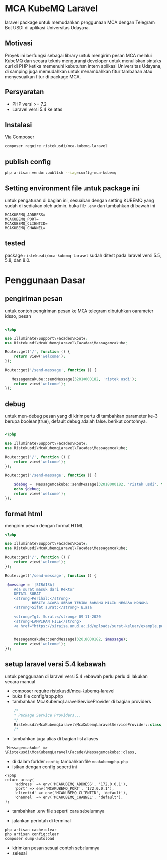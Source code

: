 # MCA KubeMQ Laravel
laravel package untuk memudahkan penggunaan MCA dengan Telegram Bot USDI di aplikasi Universitas Udayana.

## Motivasi
Proyek ini berfungsi sebagai library untuk mengirim pesan MCA melalui KubeMQ dan secara teknis mengurangi developer untuk menuliskan sintaks curl di PHP ketika memenuhi kebutuhan intern aplikasi Universitas Udayana, di samping juga memudahkan untuk menambahkan fitur tambahan atau menyesuaikan fitur di package MCA.

## Persyaratan

- PHP versi >= 7.2
- Laravel versi 5.4 ke atas

## Instalasi

Via Composer

```bash
composer require ristekusdi/mca-kubemq-laravel
```

## publish config
```bash
php artisan vendor:publish --tag=config-mca-kubemq
```

## Setting environment file untuk package ini
untuk pengaturan di bagian ini, sesuaikan dengan setting KUBEMQ yang sudah di sediakan oleh admin. buka file ```.env``` dan tambahkan di bawah ini
```
MCAKUBEMQ_ADDRESS=
MCAKUBEMQ_PORT=
MCAKUBEMQ_CLIENTID=
MCAKUBEMQ_CHANNEL=
```

## tested
package ``` ristekusdi/mca-kubemq-laravel ``` sudah ditest pada laravel versi 5.5, 5.8, dan 8.0.

# Penggunaan Dasar

## pengiriman pesan
untuk contoh pengiriman pesan ke MCA telegram dibutuhkan oarameter idsso, pesan
```php

<?php

use Illuminate\Support\Facades\Route;
use Ristekusdi\McaKubemqLaravel\Facades\Messagemcakube;

Route::get('/', function () {
    return view('welcome');
});

Route::get('/send-message', function () {

   Messagemcakube::sendMessage(32018000182, 'ristek usdi');
    return view('welcome');
});
```

## debug
untuk men-debug pesan yang di kirim pertu di tambahkan parameter ke-3 berupa boolean(true), default debug adalah false. berikut contohnya. 
```php

<?php

use Illuminate\Support\Facades\Route;
use Ristekusdi\McaKubemqLaravel\Facades\Messagemcakube;

Route::get('/', function () {
    return view('welcome');
});

Route::get('/send-message', function () {

    $debug =  Messagemcakube::sendMessage(32018000182, 'ristek usdi', true);
    echo $debug;
    return view('welcome');
});
```

## format html
mengirim pesan dengan format HTML
```php
<?php

use Illuminate\Support\Facades\Route;
use Ristekusdi\McaKubemqLaravel\Facades\Messagemcakube;

Route::get('/', function () {
    return view('welcome');
});

Route::get('/send-message', function () {

 $message = '[SIRAISA]
    Ada surat masuk dari Rektor
    DETAIL SURAT 
    <strong>Perihal:</strong> 
            BERITA ACARA SERAH TERIMA BARANG MILIK NEGARA KONOHA
    <strong>Sifat surat:</strong> Biasa
            
    <strong>Tgl. Surat:</strong> 09-11-2020
    <strong>LAMPIRAN FILE</strong> 
    <a href="https://siraisa.unud.ac.id/uploads/surat-keluar/example.pdf">B_UN14_PL_2020_1607569648</a>';


    Messagemcakube::sendMessage(32018000182, $message);
    return view('welcome');
});
```

## setup laravel versi 5.4 kebawah
untuk penggunaan di laravel versi 5.4 kebawah perlu perlu di lakukan secara manual
- composer require ristekusdi/mca-kubemq-laravel
- buka file config/app.php
- tambahkan McaKubemqLaravelServiceProvider di bagian providers
```php
    /*
    * Package Service Providers...
    */
    Ristekusdi\McaKubemqLaravel\McaKubemqLaravelServiceProvider::class,
    /*
```
- tambahkan juga alias di bagian list aliases
```
'Messagemcakube' => \Ristekusdi\McaKubemqLaravel\Facades\Messagemcakube::class,
```
- di dalam forlder ```config``` tambahkan file ```mcakubemqphp.php```
- isikan dengan config seperti ini
```
<?php
return array(
    'address' => env('MCAKUBEMQ_ADDRESS', '172.0.0.1'),
    'port' => env('MCAKUBEMQ_PORT', '172.0.0.1'),
    'clientid' => env('MCAKUBEMQ_CLIENTID', 'default'),
    'channel' => env('MCAKUBEMQ_CHANNEL', 'default'),
);
```
- tambahkan .env file seperti cara sebelumnya

- jalankan perintah di terminal
```
php artisan cache:clear
php artisan config:clear
composer dump-autoload
```
- kirimkan pesan sesuai contoh sebelumnya
- selesai

